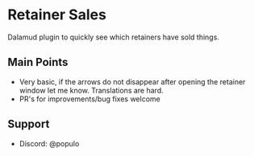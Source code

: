 # Retainer Sales

Dalamud plugin to quickly see which retainers have sold things.

## Main Points
* Very basic, if the arrows do not disappear after opening the retainer window let me know. Translations are hard.
* PR's for improvements/bug fixes welcome

## Support
* Discord: @populo

